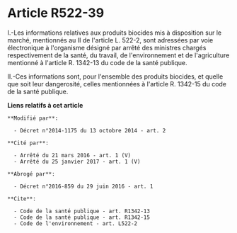 # Article R522-39

I.-Les informations relatives aux produits biocides mis à disposition sur le marché, mentionnés au II de l'article L. 522-2,
sont adressées par voie électronique à l'organisme désigné par arrêté des ministres chargés respectivement de la santé, du
travail, de l'environnement et de l'agriculture mentionné à l'article R. 1342-13 du code de la santé publique. 

II.-Ces informations sont, pour l'ensemble des produits biocides, et quelle que soit leur dangerosité, celles mentionnées à
l'article R. 1342-15 du code de la santé publique.

**Liens relatifs à cet article**

	**Modifié par**:

	  - Décret n°2014-1175 du 13 octobre 2014 - art. 2

	**Cité par**:

	  - Arrêté du 21 mars 2016 - art. 1 (V)
	  - Arrêté du 25 janvier 2017 - art. 1 (V)

	**Abrogé par**:

	  - Décret n°2016-859 du 29 juin 2016 - art. 1

	**Cite**:

	  - Code de la santé publique - art. R1342-13
	  - Code de la santé publique - art. R1342-15
	  - Code de l'environnement - art. L522-2

